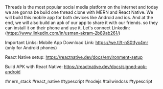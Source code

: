 Threads is the most popular social media platform on the internet and today we are gonna be build one thread clone with MERN and React Native. We will build this mobile app for both devices like Android and ios. And at the end, we will also build an apk of our app to share it with our friends. so they can install it on their phone and use it.
 Let's connect
Linkedin:(https://www.linkedin.com/in/usman-akram-2b89ab261/)

Important Links:
Mobile App Download Link: https://we.tl/t-nS0tfyx4mr (only for Android phones)

React Native setup: https://reactnative.dev/docs/environment-setup

Build APK with React Native: https://reactnative.dev/docs/signed-apk-android

#mern_stack #react_native #typescript #nodejs #tailwindcss #typescript
